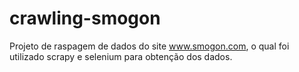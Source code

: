 # crawling-smogon
Projeto de raspagem de dados do site www.smogon.com, o qual foi utilizado scrapy e selenium para obtenção dos dados.
